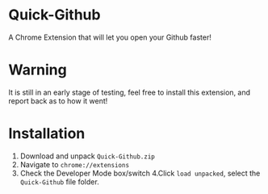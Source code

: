 # Quick-Github
A Chrome Extension that will let you open your Github faster!

# Warning
It is still in an early stage of testing, feel free to install this extension, and report back as to how it went!

# Installation
1. Download and unpack ``` Quick-Github.zip ``` 
2. Navigate to ``` chrome://extensions ```
3. Check the Developer Mode box/switch
4.Click ``` load unpacked ```, select the ``` Quick-Github ``` file folder.
